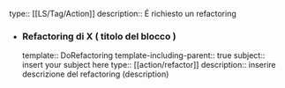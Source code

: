 type:: [[LS/Tag/Action]]
description:: É richiesto un refactoring

- ### Refactoring di X ( titolo del blocco )
  template:: DoRefactoring
  template-including-parent:: true
  subject:: insert your subject here
  type:: [[action/refactor]]
  description:: inserire descrizione del refactoring (description)